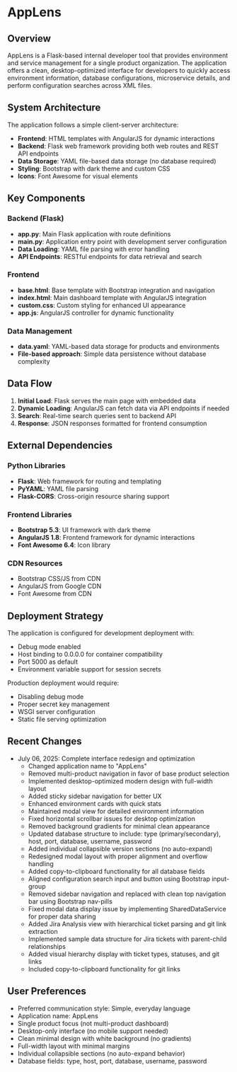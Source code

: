 # AppLens

## Overview

AppLens is a Flask-based internal developer tool that provides environment and service management for a single product organization. The application offers a clean, desktop-optimized interface for developers to quickly access environment information, database configurations, microservice details, and perform configuration searches across XML files.

## System Architecture

The application follows a simple client-server architecture:

- **Frontend**: HTML templates with AngularJS for dynamic interactions
- **Backend**: Flask web framework providing both web routes and REST API endpoints
- **Data Storage**: YAML file-based data storage (no database required)
- **Styling**: Bootstrap with dark theme and custom CSS
- **Icons**: Font Awesome for visual elements

## Key Components

### Backend (Flask)
- **app.py**: Main Flask application with route definitions
- **main.py**: Application entry point with development server configuration
- **Data Loading**: YAML file parsing with error handling
- **API Endpoints**: RESTful endpoints for data retrieval and search

### Frontend
- **base.html**: Base template with Bootstrap integration and navigation
- **index.html**: Main dashboard template with AngularJS integration
- **custom.css**: Custom styling for enhanced UI appearance
- **app.js**: AngularJS controller for dynamic functionality

### Data Management
- **data.yaml**: YAML-based data storage for products and environments
- **File-based approach**: Simple data persistence without database complexity

## Data Flow

1. **Initial Load**: Flask serves the main page with embedded data
2. **Dynamic Loading**: AngularJS can fetch data via API endpoints if needed
3. **Search**: Real-time search queries sent to backend API
4. **Response**: JSON responses formatted for frontend consumption

## External Dependencies

### Python Libraries
- **Flask**: Web framework for routing and templating
- **PyYAML**: YAML file parsing
- **Flask-CORS**: Cross-origin resource sharing support

### Frontend Libraries
- **Bootstrap 5.3**: UI framework with dark theme
- **AngularJS 1.8**: Frontend framework for dynamic interactions
- **Font Awesome 6.4**: Icon library

### CDN Resources
- Bootstrap CSS/JS from CDN
- AngularJS from Google CDN
- Font Awesome from CDN

## Deployment Strategy

The application is configured for development deployment with:
- Debug mode enabled
- Host binding to 0.0.0.0 for container compatibility
- Port 5000 as default
- Environment variable support for session secrets

Production deployment would require:
- Disabling debug mode
- Proper secret key management
- WSGI server configuration
- Static file serving optimization

## Recent Changes

- July 06, 2025: Complete interface redesign and optimization
  - Changed application name to "AppLens"
  - Removed multi-product navigation in favor of base product selection
  - Implemented desktop-optimized modern design with full-width layout
  - Added sticky sidebar navigation for better UX
  - Enhanced environment cards with quick stats
  - Maintained modal view for detailed environment information
  - Fixed horizontal scrollbar issues for desktop optimization
  - Removed background gradients for minimal clean appearance
  - Updated database structure to include: type (primary/secondary), host, port, database, username, password
  - Added individual collapsible version sections (no auto-expand)
  - Redesigned modal layout with proper alignment and overflow handling
  - Added copy-to-clipboard functionality for all database fields
  - Aligned configuration search input and button using Bootstrap input-group
  - Removed sidebar navigation and replaced with clean top navigation bar using Bootstrap nav-pills
  - Fixed modal data display issue by implementing SharedDataService for proper data sharing
  - Added Jira Analysis view with hierarchical ticket parsing and git link extraction
  - Implemented sample data structure for Jira tickets with parent-child relationships
  - Added visual hierarchy display with ticket types, statuses, and git links
  - Included copy-to-clipboard functionality for git links

## User Preferences

- Preferred communication style: Simple, everyday language
- Application name: AppLens
- Single product focus (not multi-product dashboard)
- Desktop-only interface (no mobile support needed)
- Clean minimal design with white background (no gradients)
- Full-width layout with minimal margins
- Individual collapsible sections (no auto-expand behavior)
- Database fields: type, host, port, database, username, password